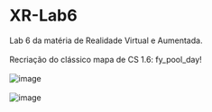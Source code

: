 # XR-Lab6
Lab 6 da matéria de Realidade Virtual e Aumentada. 
<br> <br>
Recriação do clássico mapa de CS 1.6: fy_pool_day!
<br> <br>
![image](https://github.com/aranhoso/XR-Lab6/assets/95397071/96eac21a-aba2-4a3e-8552-c5d241dcb655)
<br> <br>
![image](https://github.com/aranhoso/XR-Lab6/assets/95397071/34ca4c1b-6be3-45f7-8b02-d859a5905309)
